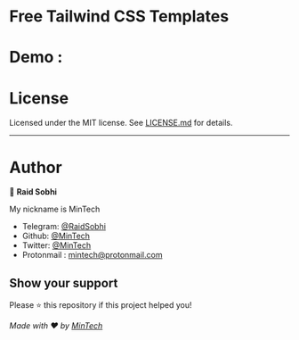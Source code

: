 #  Free Tailwind CSS Templates

# Demo :

# License

Licensed under the MIT license. See [LICENSE.md](https://github.com/mintech-dot/PcInfo/blob/main/README.md) for details.

***

# Author

👤 **Raid Sobhi**

My nickname is MinTech
- Telegram: [@RaidSobhi](https://t.me/Sobhi_raid)
- Github: [@MinTech](https://github.com/mintech-dot)
- Twitter: [@MinTech](https://twitter.com/raid_sobhi)
- Protonmail : mintech@protonmail.com
    
## Show your support

Please ⭐️ this repository if this project helped you!

_Made with ❤️ by [MinTech](https://github.com/mintech-dot)_

